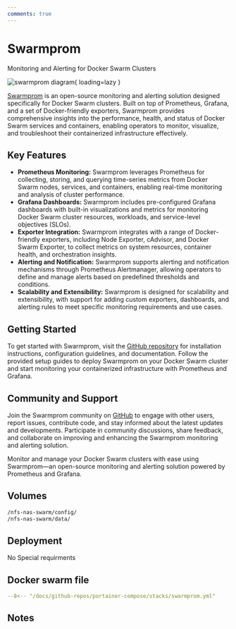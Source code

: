 ```yaml
---
comments: true
---
```


# Swarmprom

Monitoring and Alerting for Docker Swarm Clusters

![swarmprom diagram](/assets/diagrams/swarmprom.png){ loading=lazy }

[Swarmprom](https://github.com/stefanprodan/swarmprom) is an open-source monitoring and alerting solution designed specifically for Docker Swarm clusters. Built on top of Prometheus, Grafana, and a set of Docker-friendly exporters, Swarmprom provides comprehensive insights into the performance, health, and status of Docker Swarm services and containers, enabling operators to monitor, visualize, and troubleshoot their containerized infrastructure effectively.

## Key Features

- **Prometheus Monitoring:** Swarmprom leverages Prometheus for collecting, storing, and querying time-series metrics from Docker Swarm nodes, services, and containers, enabling real-time monitoring and analysis of cluster performance.
- **Grafana Dashboards:** Swarmprom includes pre-configured Grafana dashboards with built-in visualizations and metrics for monitoring Docker Swarm cluster resources, workloads, and service-level objectives (SLOs).
- **Exporter Integration:** Swarmprom integrates with a range of Docker-friendly exporters, including Node Exporter, cAdvisor, and Docker Swarm Exporter, to collect metrics on system resources, container health, and orchestration insights.
- **Alerting and Notification:** Swarmprom supports alerting and notification mechanisms through Prometheus Alertmanager, allowing operators to define and manage alerts based on predefined thresholds and conditions.
- **Scalability and Extensibility:** Swarmprom is designed for scalability and extensibility, with support for adding custom exporters, dashboards, and alerting rules to meet specific monitoring requirements and use cases.

## Getting Started

To get started with Swarmprom, visit the [GitHub repository](https://github.com/stefanprodan/swarmprom) for installation instructions, configuration guidelines, and documentation. Follow the provided setup guides to deploy Swarmprom on your Docker Swarm cluster and start monitoring your containerized infrastructure with Prometheus and Grafana.

## Community and Support

Join the Swarmprom community on [GitHub](https://github.com/stefanprodan/swarmprom) to engage with other users, report issues, contribute code, and stay informed about the latest updates and developments. Participate in community discussions, share feedback, and collaborate on improving and enhancing the Swarmprom monitoring and alerting solution.

Monitor and manage your Docker Swarm clusters with ease using Swarmprom—an open-source monitoring and alerting solution powered by Prometheus and Grafana.


## Volumes

```bash
/nfs-nas-swarm/config/
/nfs-nas-swarm/data/
```

## Deployment
No Special requirments

## Docker swarm file
``` yaml linenums="1" 
--8<-- "/docs/github-repos/portainer-compose/stacks/swarmprom.yml"
```

## Notes

